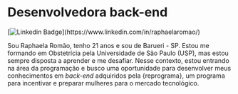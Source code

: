 # **Desenvolvedora back-end**
[![Linkedin Badge](https://img.shields.io/badge/-LinkedIn-blue?style=flat-square&logo=Linkedin&logoColor=white&link=**)](https://www.linkedin.com/in/raphaelaromao/)

Sou Raphaela Romão, tenho 21 anos e sou de Barueri - SP. Estou me formando em Obstetrícia pela Universidade de São Paulo (USP), mas estou sempre disposta a aprender e me desafiar. Nesse contexto, estou entrando na área da programação e busco uma oportunidade para desenvolver meus conhecimentos em *back-end* adquiridos pela {reprograma}, um programa para incentivar e preparar mulheres para o mercado tecnológico. 
